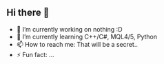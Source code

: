 ## Hi there 👋
- 🔭 I’m currently working on nothing :D
- 🌱 I’m currently learning C++/C#, MQL4/5, Python
- 📫 How to reach me: That will be a secret..
- ⚡ Fun fact: ...

<!--
**TheHandsomeHans/TheHandsomeHans** is a ✨ _special_ ✨ repository because its `README.md` (this file) appears on your GitHub profile.

Here are some ideas to get you started:

- 🔭 I’m currently working on ...
- 🌱 I’m currently learning ...
- 👯 I’m looking to collaborate on ...
- 🤔 I’m looking for help with ...
- 💬 Ask me about ...
- 📫 How to reach me: ...
- 😄 Pronouns: ...
- ⚡ Fun fact: ...
-->
